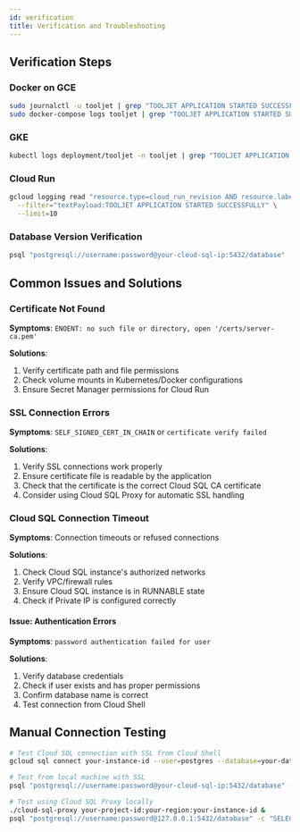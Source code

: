 ```yaml
---
id: verification
title: Verification and Troubleshooting
---
```


## Verification Steps

### Docker on GCE

```bash
sudo journalctl -u tooljet | grep "TOOLJET APPLICATION STARTED SUCCESSFULLY"
sudo docker-compose logs tooljet | grep "TOOLJET APPLICATION STARTED SUCCESSFULLY"
```

### GKE

```bash
kubectl logs deployment/tooljet -n tooljet | grep "TOOLJET APPLICATION STARTED SUCCESSFULLY"
```

### Cloud Run

```bash
gcloud logging read "resource.type=cloud_run_revision AND resource.labels.service_name=tooljet" \
  --filter="textPayload:TOOLJET APPLICATION STARTED SUCCESSFULLY" \
  --limit=10
```

### Database Version Verification

```bash
psql "postgresql://username:password@your-cloud-sql-ip:5432/database" -c "SELECT version();"
```

## Common Issues and Solutions

### Certificate Not Found

**Symptoms**: `ENOENT: no such file or directory, open '/certs/server-ca.pem'`

**Solutions**:
1. Verify certificate path and file permissions
2. Check volume mounts in Kubernetes/Docker configurations
3. Ensure Secret Manager permissions for Cloud Run

### SSL Connection Errors

**Symptoms**: `SELF_SIGNED_CERT_IN_CHAIN` or `certificate verify failed`

**Solutions**:
1. Verify SSL connections work properly
2. Ensure certificate file is readable by the application
3. Check that the certificate is the correct Cloud SQL CA certificate
4. Consider using Cloud SQL Proxy for automatic SSL handling

### Cloud SQL Connection Timeout

**Symptoms**: Connection timeouts or refused connections

**Solutions**:
1. Check Cloud SQL instance's authorized networks
2. Verify VPC/firewall rules
3. Ensure Cloud SQL instance is in RUNNABLE state
4. Check if Private IP is configured correctly

#### Issue: Authentication Errors

**Symptoms**: `password authentication failed for user`

**Solutions**:
1. Verify database credentials
2. Check if user exists and has proper permissions
3. Confirm database name is correct
4. Test connection from Cloud Shell

## Manual Connection Testing

```bash
# Test Cloud SQL connection with SSL from Cloud Shell
gcloud sql connect your-instance-id --user=postgres --database=your-database

# Test from local machine with SSL
psql "postgresql://username:password@your-cloud-sql-ip:5432/database" -c "SELECT version();"

# Test using Cloud SQL Proxy locally
./cloud-sql-proxy your-project-id:your-region:your-instance-id &
psql "postgresql://username:password@127.0.0.1:5432/database" -c "SELECT version();"
```

